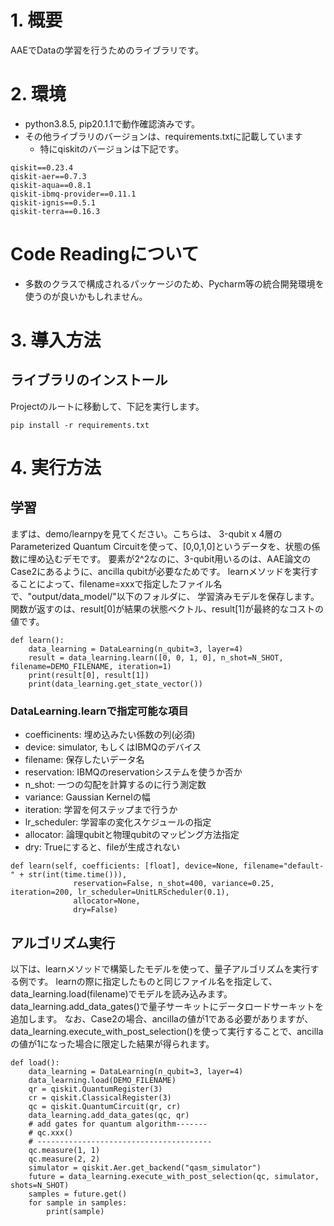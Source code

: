 # 1. 概要
AAEでDataの学習を行うためのライブラリです。

# 2. 環境
- python3.8.5, pip20.1.1で動作確認済みです。
- その他ライブラリのバージョンは、requirements.txtに記載しています
  - 特にqiskitのバージョンは下記です。
```
qiskit==0.23.4
qiskit-aer==0.7.3
qiskit-aqua==0.8.1
qiskit-ibmq-provider==0.11.1
qiskit-ignis==0.5.1
qiskit-terra==0.16.3
```
# Code Readingについて
- 多数のクラスで構成されるパッケージのため、Pycharm等の統合開発環境を使うのが良いかもしれません。

# 3. 導入方法
## ライブラリのインストール
Projectのルートに移動して、下記を実行します。

```
pip install -r requirements.txt
```

# 4. 実行方法
## 学習
まずは、demo/learnpyを見てください。こちらは、
3-qubit x 4層のParameterized Quantum Circuitを使って、[0,0,1,0]というデータを、状態の係数に埋め込むデモです。
要素が2^2なのに、3-qubit用いるのは、AAE論文のCase2にあるように、ancilla qubitが必要なためです。
learnメソッドを実行することによって、filename=xxxで指定したファイル名で、"output/data_model/"以下のフォルダに、
学習済みモデルを保存します。関数が返すのは、result[0]が結果の状態ベクトル、result[1]が最終的なコストの値です。

```
def learn():
    data_learning = DataLearning(n_qubit=3, layer=4)
    result = data_learning.learn([0, 0, 1, 0], n_shot=N_SHOT, filename=DEMO_FILENAME, iteration=1)
    print(result[0], result[1])
    print(data_learning.get_state_vector())
```

### DataLearning.learnで指定可能な項目
- coefficinents: 埋め込みたい係数の列(必須)
- device: simulator, もしくはIBMQのデバイス
- filename: 保存したいデータ名
- reservation: IBMQのreservationシステムを使うか否か
- n_shot: 一つの勾配を計算するのに行う測定数
- variance: Gaussian Kernelの幅
- iteration: 学習を何ステップまで行うか
- lr_scheduler: 学習率の変化スケジュールの指定
- allocator: 論理qubitと物理qubitのマッピング方法指定
- dry: Trueにすると、fileが生成されない

```
def learn(self, coefficients: [float], device=None, filename="default-" + str(int(time.time())),
              reservation=False, n_shot=400, variance=0.25, iteration=200, lr_scheduler=UnitLRScheduler(0.1),
              allocator=None,
              dry=False)
```


## アルゴリズム実行
以下は、learnメソッドで構築したモデルを使って、量子アルゴリズムを実行する例です。
learnの際に指定したものと同じファイル名を指定して、data_learning.load(filename)でモデルを読み込みます。
data_learning.add_data_gates()で量子サーキットにデータロードサーキットを追加します。
なお、Case2の場合、ancillaの値が1である必要がありますが、
data_learning.execute_with_post_selection()を使って実行することで、ancillaの値が1になった場合に限定した結果が得られます。

```
def load():
    data_learning = DataLearning(n_qubit=3, layer=4)
    data_learning.load(DEMO_FILENAME)
    qr = qiskit.QuantumRegister(3)
    cr = qiskit.ClassicalRegister(3)
    qc = qiskit.QuantumCircuit(qr, cr)
    data_learning.add_data_gates(qc, qr)
    # add gates for quantum algorithm-------
    # qc.xxx()
    # ---------------------------------------
    qc.measure(1, 1)
    qc.measure(2, 2)
    simulator = qiskit.Aer.get_backend("qasm_simulator")
    future = data_learning.execute_with_post_selection(qc, simulator, shots=N_SHOT)
    samples = future.get()
    for sample in samples:
        print(sample)
```


